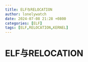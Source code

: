 ```yaml
---
title: ELF与RELOCATION
author: lonelywatch
date: 2024-07-08 21:28 +0800
categories: [ELF]
tags: [ELF,RELOCATION,KERNEL]   
---
```


# ELF与RELOCATION


